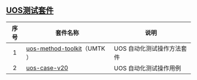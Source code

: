 
## [UOS测试套件]()

| 序号 | 套件名称                                                     | 说明                       |
| :--: | ------------------------------------------------------------ | -------------------------- |
|  1   | [uos-method-toolkit](https://github.com/funny-dream/uos-method-toolkit)（UMTK ） | UOS 自动化测试操作方法套件 |
|  2   | [uos-case-v20](https://github.com/funny-dream/uos-case-v20)  | UOS 自动化测试操作用例     |

